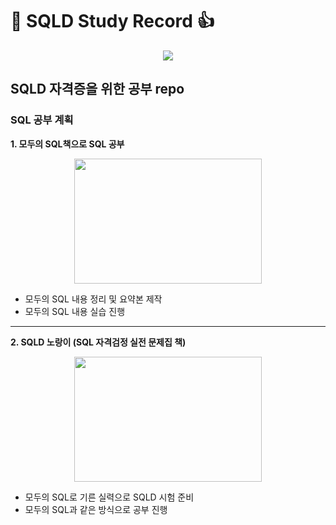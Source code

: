 # :star_struck: SQLD Study Record :+1: 

<p align="center"><img src="https://github.com/torijune/SQLD/assets/128570787/a76e7233-d03d-4438-ba4b-7099b46a5e6b"></p>


## SQLD 자격증을 위한 공부 repo

### SQL 공부 계획
**1. 모두의 SQL책으로 SQL 공부**
<p align="center"><img src="https://github.com/torijune/SQLD/assets/128570787/f659935e-e8c4-4556-b0dc-9f8407964caa" width="300" height="200"></p>

  - 모두의 SQL 내용 정리 및 요약본 제작
  - 모두의 SQL 내용 실습 진행
* * *  
**2. SQLD 노랑이 (SQL 자격검정 실전 문제집 책)**
<p align="center"><img src="https://github.com/torijune/SQLD/assets/128570787/dbdb7b86-c144-4f60-8933-af95b3522f62" width="300" height="200"></p>

  - 모두의 SQL로 기른 실력으로 SQLD 시험 준비
  - 모두의 SQL과 같은 방식으로 공부 진행

